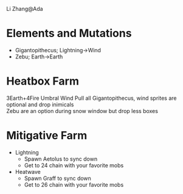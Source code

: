 Li Zhang@Ada

# Elements and Mutations
- Gigantopithecus; Lightning->Wind
- Zebu; Earth->Earth

# Heatbox Farm
3Earth+4Fire 
Umbral Wind 
Pull all Gigantopithecus, wind sprites are optional and drop inimicals  
Zebu are an option during snow window but drop less boxes


# Mitigative Farm
- Lightning 
	- Spawn Aetolus to sync down
	- Get to 24 chain with your favorite mobs
- Heatwave
	- Spawn Graff to sync down
	- Get to 26 chain with your favorite mobs
